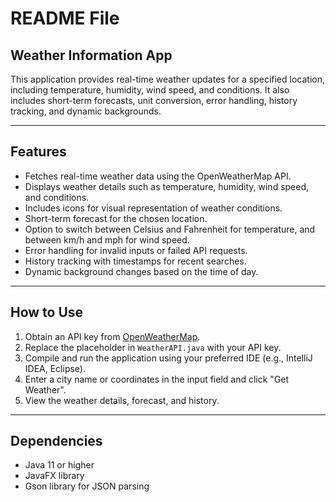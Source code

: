 # README File

## Weather Information App

This application provides real-time weather updates for a specified location, including temperature, humidity, wind speed, and conditions. It also includes short-term forecasts, unit conversion, error handling, history tracking, and dynamic backgrounds.

---

## Features

- Fetches real-time weather data using the OpenWeatherMap API.
- Displays weather details such as temperature, humidity, wind speed, and conditions.
- Includes icons for visual representation of weather conditions.
- Short-term forecast for the chosen location.
- Option to switch between Celsius and Fahrenheit for temperature, and between km/h and mph for wind speed.
- Error handling for invalid inputs or failed API requests.
- History tracking with timestamps for recent searches.
- Dynamic background changes based on the time of day.

---

## How to Use

1. Obtain an API key from [OpenWeatherMap](https://openweathermap.org/).
2. Replace the placeholder in `WeatherAPI.java` with your API key.
3. Compile and run the application using your preferred IDE (e.g., IntelliJ IDEA, Eclipse).
4. Enter a city name or coordinates in the input field and click "Get Weather".
5. View the weather details, forecast, and history.

---

## Dependencies

- Java 11 or higher
- JavaFX library
- Gson library for JSON parsing